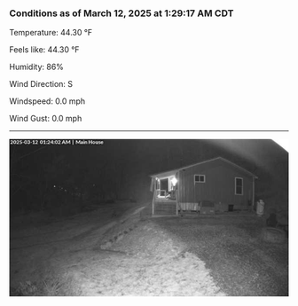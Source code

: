 ### Conditions as of March 12, 2025 at 1:29:17 AM CDT 

Temperature: 44.30 &deg;F

Feels like: 44.30 &deg;F

Humidity: 86%

Wind Direction: S

Windspeed: 0.0 mph

Wind Gust: 0.0 mph

---

<img src="./images/latest.jpeg"/>

